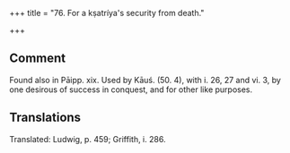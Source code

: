 +++
title = "76. For a kṣatríya's security from death."

+++
## Comment
Found also in Pāipp. xix. Used by Kāuś. (50. 4), with i. 26, 27 and vi. 3, by one desirous of success in conquest, and for other like purposes.


## Translations
Translated: Ludwig, p. 459; Griffith, i. 286.
